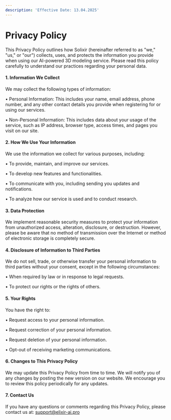 ```yaml
---
description: 'Effective Date: 13.04.2025'
---
```


# Privacy Policy

This Privacy Policy outlines how Solixir (hereinafter referred to as "we," "us," or "our") collects, uses, and protects the information you provide when using our AI-powered 3D modeling service. Please read this policy carefully to understand our practices regarding your personal data.

#### 1. Information We Collect <a href="#id-1.-information-we-collect" id="id-1.-information-we-collect"></a>

We may collect the following types of information:

• Personal Information: This includes your name, email address, phone number, and any other contact details you provide when registering for or using our services.

• Non-Personal Information: This includes data about your usage of the service, such as IP address, browser type, access times, and pages you visit on our site.

#### 2. How We Use Your Information <a href="#id-2.-how-we-use-your-information" id="id-2.-how-we-use-your-information"></a>

We use the information we collect for various purposes, including:

• To provide, maintain, and improve our services.

• To develop new features and functionalities.

• To communicate with you, including sending you updates and notifications.

• To analyze how our service is used and to conduct research.

#### 3. Data Protection <a href="#id-3.-data-protection" id="id-3.-data-protection"></a>

We implement reasonable security measures to protect your information from unauthorized access, alteration, disclosure, or destruction. However, please be aware that no method of transmission over the Internet or method of electronic storage is completely secure.

#### 4. Disclosure of Information to Third Parties <a href="#id-4.-disclosure-of-information-to-third-parties" id="id-4.-disclosure-of-information-to-third-parties"></a>

We do not sell, trade, or otherwise transfer your personal information to third parties without your consent, except in the following circumstances:

• When required by law or in response to legal requests.

• To protect our rights or the rights of others.

#### 5. Your Rights <a href="#id-5.-your-rights" id="id-5.-your-rights"></a>

You have the right to:

• Request access to your personal information.

• Request correction of your personal information.

• Request deletion of your personal information.

• Opt-out of receiving marketing communications.

#### 6. Changes to This Privacy Policy <a href="#id-6.-changes-to-this-privacy-policy" id="id-6.-changes-to-this-privacy-policy"></a>

We may update this Privacy Policy from time to time. We will notify you of any changes by posting the new version on our website. We encourage you to review this policy periodically for any updates.

#### 7. Contact Us <a href="#id-7.-contact-us" id="id-7.-contact-us"></a>

If you have any questions or comments regarding this Privacy Policy, please contact us at: support@elixir-ai.pro

[\
](https://alchemy-3d.gitbook.io/https-alchemy-ai.pro/3d-alchemy-platform/3d-alchemy-api)
